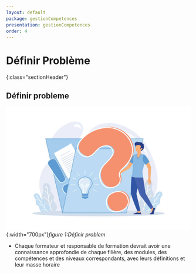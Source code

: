 ```yaml
---
layout: default
package: gestionCompetences
presentation: gestionCompetences
order: 4
---
```


# Définir Problème
{:class="sectionHeader"}

<!-- new slide -->

## Définir probleme 

![Définir probleme](./images/definir-probleme.jpg){:width="700px"}*figure 1:Définir problem*


<!-- note -->

- Chaque formateur et responsable de formation devrait avoir une connaissance approfondie de chaque filière, des modules, des compétences et des niveaux correspondants, avec leurs définitions et leur masse horaire

<!-- new slide -->
